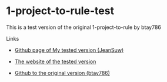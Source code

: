 # 1-project-to-rule-test

This is a test version of the original 1-project-to-rule by btay786


Links

* [Github page of My tested version (JeanSuw)](https://github.com/JeanSuw/1-ring-to-rule-test)

* [The website of the tested version](https://jeansuw.github.io/1-ring-to-rule-test/)

* [Github to the original version (btay786)](https://github.com/btay786/1-project-to-rule)
